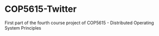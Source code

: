 # COP5615-Twitter
First part of the fourth course project of COP5615 - Distributed Operating System Principles
